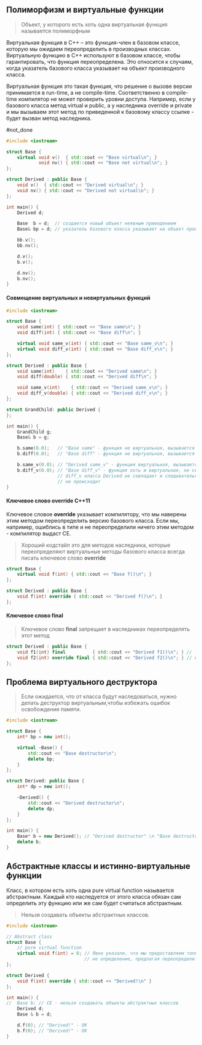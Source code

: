## Полиморфизм и виртуальные функции

>Объект, у которого есть хоть одна виртуальная функция называется полиморфным

Виртуальная функция в C++ – это функция-член в базовом классе, которую мы ожидаем переопределить в производных классах. Виртуальную функцию в C++ используют в базовом классе, чтобы гарантировать, что функция переопределена. Это относится к случаям, когда указатель базового класса указывает на объект производного класса.

Виртуальная функция это такая функция, что решение о вызове версии принимается в run-time, а не compile-time. Соответственно в compile-time компилятор не может проверить уровни доступа. Например, если у базового класса метод virtual и public, а у наследника override и private и мы вызываем этот метод по приведенной к базовому классу ссылке - будет вызван метод наследника.

#not_done
```C++
#include <iostream>

struct Base {
    virtual void v()  { std::cout << "Base virtual\n"; }
            void nv() { std::cout << "Base not virtual\n"; }
};

struct Derived : public Base {
    void v()  { std::cout << "Derived virtual\n"; }
    void nv() { std::cout << "Derived not virtual\n"; }
};

int main() {
    Derived d;

    Base  b = d;  // создается новый объект неявным приведением 
    Base& bp = d; // указатель базового класса указывает на объект производного класса

    bb.v();
    bb.nv();

    d.v();
    b.v();

    d.nv();
    b.nv();
}
```

#### Совмещение виртуальных и невиртуальных функций

```C++
#include <iostream>

struct Base {
    void same(int) { std::cout << "Base same\n"; }
    void diff(int) { std::cout << "Base diff\n"; }

    virtual void same_v(int) { std::cout << "Base same_v\n"; }
    virtual void diff_v(int) { std::cout << "Base diff_v\n"; }
};

struct Derived : public Base {
    void same(int)    { std::cout << "Derived same\n"; }
    void diff(double) { std::cout << "Derived diff\n"; }

    void same_v(int)    { std::cout << "Derived same_v\n"; }
    void diff_v(double) { std::cout << "Derived diff_v\n"; }
};

struct GrandChild: public Derived {
};

int main() {
    GrandChild g;
    Base& b = g;

    b.same(0.0);   // "Base same" - функция не виртуальная, вызывается метод Base
    b.diff(0.0);   // "Base diff" - функция не виртуальная, вызывается метод Base

    b.same_v(0.0); // "Derived same_v" - функция виртуальная, вызывается метод Derived
    b.diff_v(0.0); // "Base diff_v" - функция хоть и виртуальная, но сигнатура с
                   // diff_v класса Derived не совпадает и следовательно перегрузки
                   // не происходит
}
```

#### Ключевое слово override С++11

Ключевое словое **override** указывает компилятору, что мы наверены этим методом переопределить версию базового класса. Если мы, например, ошиблись в типе и не переопределили ничего этим методом - компилятор выдаст CE.

>Хороший кодстайл это для методов наследника, которые переопределяют виртуальные методы базового класса всегда писать ключевое слово **override**

```C++
struct Base {
    virtual void f(int) { std::cout << "Base f()\n"; }
};

struct Derived : public Base {
    void f(int) override { std::cout << "Derived f()\n"; }
};
```

#### Ключевое слово final

>Ключевое слово **final** запрещает в наследниках переопределять этот метод

```C++
struct Derived : public Base {
    void f1(int) final          { std::cout << "Derived f1()\n"; } // так
    void f2(int) override final { std::cout << "Derived f2()\n"; } // или даже так
};
```

## Проблема виртуального деструктора

>Если ожидается, что от класса будут наследоваться, нужно делать деструктор виртуальным,чтобы избежать ошибок освобождения памяти.

```C++
#include <iostream>

struct Base {
    int* bp = new int();

    virtual ~Base() {
        std::cout << "Base destructor\n";
        delete bp;
    }
};

struct Derived: public Base {
    int* dp = new int();

    ~Derived() {
        std::cout << "Derived destructor\n";
        delete dp;
    }
};

int main() {
    Base* b = new Derived(); // "Derived destructor" \n "Base destructor"
    delete b;
}
```

## Абстрактные классы и истинно-виртуальные функции

Класс, в котором есть хоть одна pure virtual function называется абстрактным. Каждый кто наследуется от этого класса обязан сам определить эту функцию или же сам будет считаться абстрактным.

>Нельзя создавать объекты абстрактных классов.

```C++
#include <iostream>

// Abstract class
struct Base {
    // pure virtual function
    virtual void f(int) = 0; // Явно указали, что мы предоставляем только объявление, но
                             // не определение, предлагая переопределить в наследниках
};

struct Derived {
    void f(int) override { std::cout << "Derived!\n" }
};

int main() {
//  Base b; // CE - нельзя создавать объекты абстрактных классов
    Derived d;
    Base & b = d;

    d.f(0); // "Derived!" - OK
    b.f(0); // "Derived!" - OK
}
```